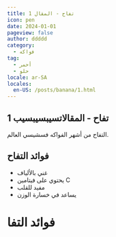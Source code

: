 ```yaml
---
title: تفاح - المقال 1
icon: pen
date: 2024-01-01
pageview: false
author: ddddd
category:
  - فواكه
tag:
  - أحمر
  - حلو
locale: ar-SA
locales:
  en-US: /posts/banana/1.html
---
```


## تفاح - المقالاتسيبسيبسيب 1 

التفاح من أشهر الفواكه فسشيسي العالم.

<!-- more -->

## فوائد التفاح

- غني بالألياف
- يحتوي على فيتامين C
- مفيد للقلب
- يساعد في خسارة الوزن

# فوائد التفا